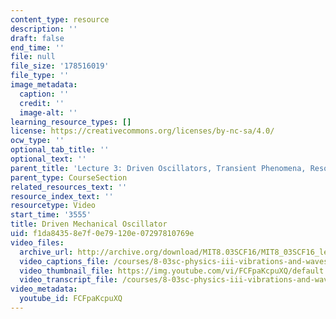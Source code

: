 ```yaml
---
content_type: resource
description: ''
draft: false
end_time: ''
file: null
file_size: '178516019'
file_type: ''
image_metadata:
  caption: ''
  credit: ''
  image-alt: ''
learning_resource_types: []
license: https://creativecommons.org/licenses/by-nc-sa/4.0/
ocw_type: ''
optional_tab_title: ''
optional_text: ''
parent_title: 'Lecture 3: Driven Oscillators, Transient Phenomena, Resonance'
parent_type: CourseSection
related_resources_text: ''
resource_index_text: ''
resourcetype: Video
start_time: '3555'
title: Driven Mechanical Oscillator
uid: f1da8435-8e7f-0e79-120e-07297810769e
video_files:
  archive_url: http://archive.org/download/MIT8.03SCF16/MIT8_03SCF16_lec03_300k.mp4
  video_captions_file: /courses/8-03sc-physics-iii-vibrations-and-waves-fall-2016/47d273a90f34505aaa3f5ef9ea3a15fb_FCFpaKcpuXQ.vtt
  video_thumbnail_file: https://img.youtube.com/vi/FCFpaKcpuXQ/default.jpg
  video_transcript_file: /courses/8-03sc-physics-iii-vibrations-and-waves-fall-2016/176ac26420c2fcbe17a21bc2d84265e8_FCFpaKcpuXQ.pdf
video_metadata:
  youtube_id: FCFpaKcpuXQ
---
```

